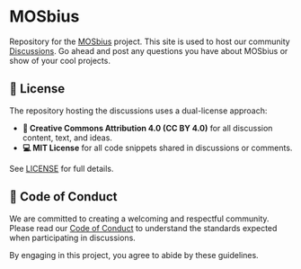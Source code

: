 # MOSbius

Repository for the [MOSbius](https://mosbius.org) project. This site is used to host our community [Discussions](https://github.com/mosbiuschip/community/discussions). Go ahead and post any questions you have about MOSbius or show of your cool projects. 

## 📜 License

The repository hosting the discussions uses a dual-license approach:

- **📝 Creative Commons Attribution 4.0 (CC BY 4.0)** for all discussion content, text, and ideas.  
- **💻 MIT License** for all code snippets shared in discussions or comments.

See [LICENSE](./LICENSE) for full details.

## 🤝 Code of Conduct

We are committed to creating a welcoming and respectful community.  
Please read our [Code of Conduct](./CODE_OF_CONDUCT.md) to understand the standards expected when participating in discussions.

By engaging in this project, you agree to abide by these guidelines.



